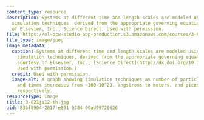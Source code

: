 ```yaml
---
content_type: resource
description: Systems at different time and length scales are modeled using different
  simulation techniques, derived from the appropriate governing equations. Image courtesy
  of Elsevier, Inc., Science Direct. Used with permission.
file: https://ol-ocw-studio-app-production.s3.amazonaws.com/courses/3-021j-introduction-to-modeling-and-simulation-spring-2012/83bf89042817e891038400ad99726626_3-021js12-th.jpg
file_type: image/jpeg
image_metadata:
  caption: Systems at different time and length scales are modeled using different
    simulation techniques, derived from the appropriate governing equations. (Image
    courtesy of Elsevier, Inc., [Science Direct](http://dx.doi.org/10.1016/S1369-7021(07)70208-0).
    Used with permission.)
  credit: Used with permission.
  image-alt: A graph showing simulation techniques as number of particles, lengths,
    and times increases from ~100-10^23, angstroms to meters, and picoseconds to seconds,
    respectively.
resourcetype: Image
title: 3-021js12-th.jpg
uid: 83bf8904-2817-e891-0384-00ad99726626
---
```


